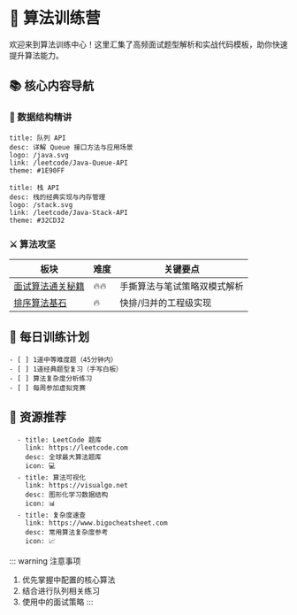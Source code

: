 # 🚀 算法训练营

欢迎来到算法训练中心！这里汇集了高频面试题型解析和实战代码模板，助你快速提升算法能力。

## 📚 核心内容导航

### 🧩 数据结构精讲
```card
title: 队列 API
desc: 详解 Queue 接口方法与应用场景
logo: /java.svg
link: /leetcode/Java-Queue-API
theme: #1E90FF
```

```card
title: 栈 API
desc: 栈的经典实现与内存管理
logo: /stack.svg
link: /leetcode/Java-Stack-API
theme: #32CD32
```

### ⚔️ 算法攻坚
| 板块 | 难度 | 关键要点 |
|------|------|----------|
| [面试算法通关秘籍](/leetcode/algo_mode) | 🔥🔥 | 手撕算法与笔试策略双模式解析 |
| [排序算法基石](/leetcode/quick_merge) | 🔥 | 快排/归并的工程级实现 |


## 📝 每日训练计划
```checklist
- [ ] 1道中等难度题（45分钟内）
- [ ] 1道经典题型复习（手写白板）
- [ ] 算法复杂度分析练习
- [ ] 每周参加虚拟竞赛
```

## 🔗 资源推荐
```card-grid
  - title: LeetCode 题库
    link: https://leetcode.com
    desc: 全球最大算法题库
    icon: 💻
  - title: 算法可视化
    link: https://visualgo.net
    desc: 图形化学习数据结构
    icon: 📊
  - title: 复杂度速查
    link: https://www.bigocheatsheet.com
    desc: 常用算法复杂度参考
    icon: 📈
```

::: warning 注意事项
1. 优先掌握<mcfile name="config.mjs" path="/usr/app/front/x-tech/x-tech.github.io/docs/.vitepress/config.mjs"></mcfile>中配置的核心算法
2. 结合<mcsymbol name="Java-Queue-API" filename="config.mjs" path="/usr/app/front/x-tech/x-tech.github.io/docs/.vitepress/config.mjs" startline="86" type="function"></mcsymbol>进行队列相关练习
3. 使用<mcsymbol name="algo_mode" filename="config.mjs" path="/usr/app/front/x-tech/x-tech.github.io/docs/.vitepress/config.mjs" startline="89" type="function"></mcsymbol>中的面试策略
:::



<Artalk />